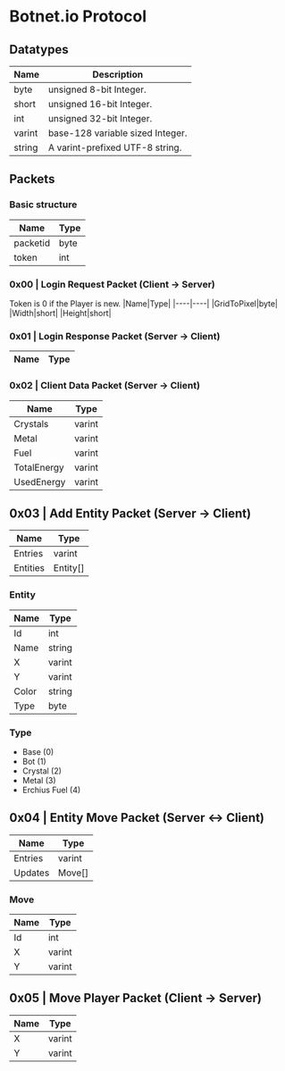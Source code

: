 # Botnet.io Protocol

## Datatypes
|Name|Description|
|----|-----------|
|byte|unsigned 8-bit Integer.|
|short|unsigned 16-bit Integer.|
|int|unsigned 32-bit Integer.|
|varint|base-128 variable sized Integer.|
|string|A varint-prefixed UTF-8 string.|

## Packets

### Basic structure
|Name|Type|
|----|----|
|packetid|byte|
|token|int|

### 0x00 | Login Request Packet (Client -> Server)
Token is 0 if the Player is new.
|Name|Type|
|----|----|
|GridToPixel|byte|
|Width|short|
|Height|short|

### 0x01 | Login Response Packet (Server -> Client)
|Name|Type|
|----|----|

### 0x02 | Client Data Packet (Server -> Client)
|Name|Type|
|----|----|
|Crystals|varint|
|Metal|varint|
|Fuel|varint
|TotalEnergy|varint|
|UsedEnergy|varint|

## 0x03 | Add Entity Packet (Server -> Client)
|Name|Type|
|----|----|
|Entries|varint|
|Entities|Entity[]|

### Entity
|Name|Type|
|----|----|
|Id|int|
|Name|string|
|X|varint|
|Y|varint|
|Color|string|
|Type|byte|

### Type
- Base (0)
- Bot (1)
- Crystal (2)
- Metal (3)
- Erchius Fuel (4)

## 0x04 | Entity Move Packet (Server <-> Client)
|Name|Type|
|----|----|
|Entries|varint|
|Updates|Move[]|

### Move
|Name|Type|
|----|----|
|Id|int|
|X|varint|
|Y|varint|

## 0x05 | Move Player Packet (Client -> Server)
|Name|Type|
|----|----|
|X|varint|
|Y|varint|